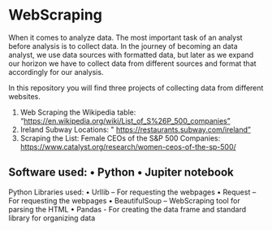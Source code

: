 # WebScraping

When it comes to analyze data. The most important task of an analyst before analysis is to collect data. In the journey of becoming an data analyst, we use data sources with formatted data, but later as we expand our horizon we have to collect data from different sources and format that accordingly for our analysis. 

In this repository you will find three projects of collecting data from different websites.
1.	Web Scraping the Wikipedia table: “https://en.wikipedia.org/wiki/List_of_S%26P_500_companies”
2.	Ireland Subway Locations: " https://restaurants.subway.com/ireland”
3.	Scraping the List: Female CEOs of the S&P 500 Companies: https://www.catalyst.org/research/women-ceos-of-the-sp-500/ 


<H2>
Software used:
•	Python
•	Jupiter notebook
</H2>
Python Libraries used:
•	Urllib – For requesting the webpages
•	Request – For requesting the webpages
•	BeautifulSoup – WebScraping tool for parsing the HTML
•	Pandas - For creating the data frame and standard library for organizing data
